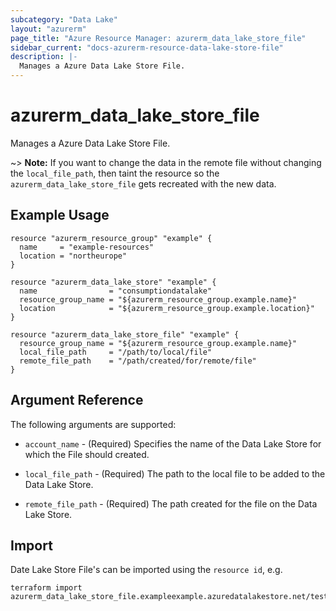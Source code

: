 ```yaml
---
subcategory: "Data Lake"
layout: "azurerm"
page_title: "Azure Resource Manager: azurerm_data_lake_store_file"
sidebar_current: "docs-azurerm-resource-data-lake-store-file"
description: |-
  Manages a Azure Data Lake Store File.
---
```


# azurerm_data_lake_store_file

Manages a Azure Data Lake Store File.

~> **Note:** If you want to change the data in the remote file without changing the `local_file_path`, then 
taint the resource so the `azurerm_data_lake_store_file` gets recreated with the new data.

## Example Usage

```hcl
resource "azurerm_resource_group" "example" {
  name     = "example-resources"
  location = "northeurope"
}

resource "azurerm_data_lake_store" "example" {
  name                = "consumptiondatalake"
  resource_group_name = "${azurerm_resource_group.example.name}"
  location            = "${azurerm_resource_group.example.location}"
}

resource "azurerm_data_lake_store_file" "example" {
  resource_group_name = "${azurerm_resource_group.example.name}"
  local_file_path     = "/path/to/local/file"
  remote_file_path    = "/path/created/for/remote/file"
}
```

## Argument Reference

The following arguments are supported:

* `account_name` - (Required) Specifies the name of the Data Lake Store for which the File should created.

* `local_file_path` - (Required) The path to the local file to be added to the Data Lake Store.

* `remote_file_path` - (Required) The path created for the file on the Data Lake Store.

## Import

Date Lake Store File's can be imported using the `resource id`, e.g.

```shell
terraform import azurerm_data_lake_store_file.exampleexample.azuredatalakestore.net/test/example.txt
```
